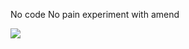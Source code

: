  No code No pain
experiment with amend

<a href="https://codeclimate.com/github/ninja095/hexlet-git/maintainability"><img src="https://api.codeclimate.com/v1/badges/25517233a84b0902702f/maintainability" /></a>
